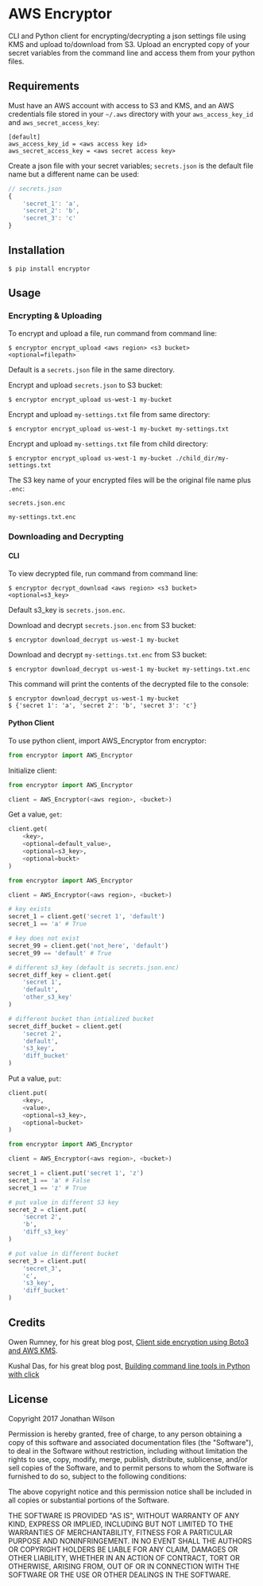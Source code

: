 # AWS Encryptor
CLI and Python client for encrypting/decrypting a json settings file using KMS and upload to/download from S3.  Upload an encrypted copy of your secret variables from the command line and access them from your python files.
## Requirements
Must have an AWS account with access to S3 and KMS, and an AWS credentials file stored in your `~/.aws` directory with your `aws_access_key_id` and `aws_secret_access_key`:

```shell
[default]
aws_access_key_id = <aws access key id>
aws_secret_access_key = <aws secret access key>
```

Create a json file with your secret variables; `secrets.json` is the default file name but a different name can be used:

```javascript
// secrets.json
{ 
    'secret_1': 'a',
    'secret_2': 'b',
    'secret_3': 'c'
}
```
## Installation
```shell
$ pip install encryptor
```
## Usage
### Encrypting & Uploading
To encrypt and upload a file, run command from command line:

```shell
$ encryptor encrypt_upload <aws region> <s3 bucket> <optional=filepath>
```

Default is a `secrets.json` file in the same directory.

Encrypt and upload `secrets.json` to S3 bucket:

```shell
$ encryptor encrypt_upload us-west-1 my-bucket
```

Encrypt and upload `my-settings.txt` file from same directory:

```shell
$ encryptor encrypt_upload us-west-1 my-bucket my-settings.txt
```
Encrypt and upload `my-settings.txt` file from child directory:

```shell
$ encryptor encrypt_upload us-west-1 my-bucket ./child_dir/my-settings.txt
```

The S3 key name of your encrypted files will be the original file name plus `.enc`:

`secrets.json.enc`

`my-settings.txt.enc`

### Downloading and Decrypting
#### CLI
To view decrypted file, run command from command line:

```shell
$ encryptor decrypt_download <aws region> <s3 bucket> <optional=s3_key>
```
Default s3_key is `secrets.json.enc`.

Download and decrypt `secrets.json.enc` from S3 bucket:

```shell
$ encryptor download_decrypt us-west-1 my-bucket
```

Download and decrypt `my-settings.txt.enc` from S3 bucket:

```shell
$ encryptor download_decrypt us-west-1 my-bucket my-settings.txt.enc
```
This command will print the contents of the decrypted file to the console:

```shell
$ encryptor download_decrypt us-west-1 my-bucket
$ {'secret 1': 'a', 'secret 2': 'b', 'secret 3': 'c'}
```
#### Python Client
To use python client, import AWS_Encryptor from encryptor:

```python
from encryptor import AWS_Encryptor
```
Initialize client:

```python
from encryptor import AWS_Encryptor

client = AWS_Encryptor(<aws region>, <bucket>)
```
Get a value, `get`:

```python
client.get(
    <key>,
    <optional=default_value>,
    <optional=s3_key>, 
    <optional=buckt>
)
```

```python
from encryptor import AWS_Encryptor

client = AWS_Encryptor(<aws region>, <bucket>)

# key exists
secret_1 = client.get('secret 1', 'default')
secret_1 == 'a' # True

# key does not exist
secret_99 = client.get('not_here', 'default')
secret_99 == 'default' # True

# different s3_key (default is secrets.json.enc)
secret_diff_key = client.get(
    'secret 1',
    'default',
    'other_s3_key'
)

# different bucket than intialized bucket
secret_diff_bucket = client.get(
    'secret 2',
    'default',
    's3_key',
    'diff_bucket'
)
```
Put a value, `put`:

```python
client.put(
    <key>,
    <value>,
    <optional=s3_key>,
    <optional=bucket>
)
```

```python
from encryptor import AWS_Encryptor

client = AWS_Encryptor(<aws region>, <bucket>)

secret_1 = client.put('secret 1', 'z')
secret_1 == 'a' # False
secret_1 == 'z' # True

# put value in different S3 key
secret_2 = client.put(
    'secret 2',
    'b',
    'diff_s3_key'
)

# put value in different bucket
secret_3 = client.put(
    'secret_3',
    'c',
    's3_key',
    'diff_bucket'
)
```

## Credits
Owen Rumney, for his great blog post, [Client side encryption using Boto3 and AWS KMS](http://www.owenrumney.co.uk/2015/01/06/Boto3-client-side-encryption-using-KMS.html).

Kushal Das, for his great blog post, [Building command line tools in Python with click](https://kushaldas.in/posts/building-command-line-tools-in-python-with-click.html)
## License
Copyright 2017 Jonathan Wilson

Permission is hereby granted, free of charge, to any person obtaining a copy of this software and associated documentation files (the "Software"), to deal in the Software without restriction, including without limitation the rights to use, copy, modify, merge, publish, distribute, sublicense, and/or sell copies of the Software, and to permit persons to whom the Software is furnished to do so, subject to the following conditions:

The above copyright notice and this permission notice shall be included in all copies or substantial portions of the Software.

THE SOFTWARE IS PROVIDED "AS IS", WITHOUT WARRANTY OF ANY KIND, EXPRESS OR IMPLIED, INCLUDING BUT NOT LIMITED TO THE WARRANTIES OF MERCHANTABILITY, FITNESS FOR A PARTICULAR PURPOSE AND NONINFRINGEMENT. IN NO EVENT SHALL THE AUTHORS OR COPYRIGHT HOLDERS BE LIABLE FOR ANY CLAIM, DAMAGES OR OTHER LIABILITY, WHETHER IN AN ACTION OF CONTRACT, TORT OR OTHERWISE, ARISING FROM, OUT OF OR IN CONNECTION WITH THE SOFTWARE OR THE USE OR OTHER DEALINGS IN THE SOFTWARE.